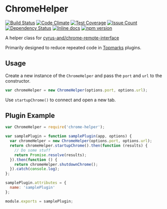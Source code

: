 # ChromeHelper

[![Build Status](https://travis-ci.org/Topmarks/chrome-helper.svg?branch=master)](https://travis-ci.org/Topmarks/chrome-helper) [![Code Climate](https://codeclimate.com/github/Topmarks/chrome-helper/badges/gpa.svg)](https://codeclimate.com/github/Topmarks/chrome-helper) [![Test Coverage](https://codeclimate.com/github/Topmarks/chrome-helper/badges/coverage.svg)](https://codeclimate.com/github/Topmarks/chrome-helper/coverage) [![Issue Count](https://codeclimate.com/github/Topmarks/chrome-helper/badges/issue_count.svg)](https://codeclimate.com/github/Topmarks/chrome-helper) [![Dependency Status](https://david-dm.org/Topmarks/chrome-helper.svg)](https://david-dm.org/Topmarks/chrome-helper) [![Inline docs](http://inch-ci.org/github/Topmarks/chrome-helper.svg?branch=master)](http://inch-ci.org/github/Topmarks/chrome-helper) [![npm version](https://badge.fury.io/js/chrome-helper.svg)](https://badge.fury.io/js/chrome-helper)

A helper class for [cyrus-and/chrome-remote-interface](https://github.com/cyrus-and/chrome-remote-interface)

Primarily designed to reduce repeated code in [Topmarks](http://github.com/Topmarks/chrome-helper) plugins.

## Usage

Create a new instance of the `ChromeHelper` and pass the `port` and `url` to the constructor.

```js
var chromeHelper = new ChromeHelper(options.port, options.url);
```

Use `startupChrome()` to connect and open a new tab.

## Plugin Example

```js
var ChromeHelper = require('chrome-helper');

var samplePlugin = function samplePlugin(app, options) {
  var chromeHelper = new ChromeHelper(options.port, options.url);
  return chromeHelper.startupChrome().then(function (results) {
    // Do some stuff
    return Promise.resolve(results);
  }).then(function () {
    return chromeHelper.shutdownChrome();
  }).catch(console.log);
};

samplePlugin.attributes = {
  name: 'samplePlugin'
};

module.exports = samplePlugin;
```
